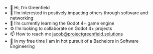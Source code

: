 - 👋 Hi, I’m Greenfield
- 🤝 I’m interested in postively impacting others through software and networking
- 🌱 I’m currently learning the Godot 4+ game engine
- ⚙️ I’m looking to collaborate on Godot 4+ projects
- 📫 How to reach me jacob@projectgreenfield.solutions
- 📖 In my free time I am in hot pursuit of a Bachelors in Software Engineering
